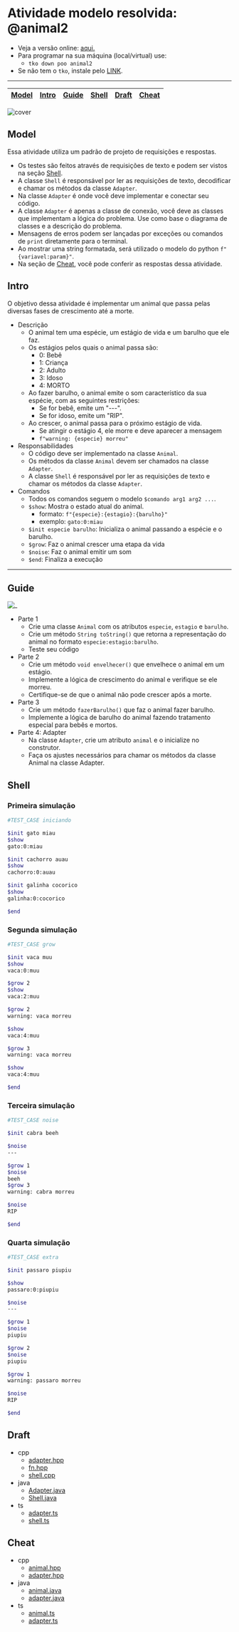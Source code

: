 # Atividade modelo resolvida: @animal2

- Veja a versão online: [aqui.](https://github.com/qxcodepoo/arcade/blob/master/base/animal2/Readme.md)
- Para programar na sua máquina (local/virtual) use:
  - `tko down poo animal2`
- Se não tem o `tko`, instale pelo [LINK](https://github.com/senapk/tko#tko).

---

<!-- toch -->
[Model](#model) | [Intro](#intro) | [Guide](#guide) | [Shell](#shell) | [Draft](#draft) | [Cheat](#cheat)
-- | -- | -- | -- | -- | --
<!-- toch -->

![cover](https://raw.githubusercontent.com/qxcodepoo/arcade/master/base/animal2/cover.jpg)

## Model

Essa atividade utiliza um padrão de projeto de requisições e respostas.

- Os testes são feitos através de requisições de texto e podem ser vistos na seção [Shell](#shell).
- A classe `Shell` é responsável por ler as requisições de texto, decodificar e chamar os métodos da classe `Adapter`.
- Na classe `Adapter` é onde você deve implementar e conectar seu código.
- A classe `Adapter` é apenas a classe de conexão, você deve as classes que implementam a lógica do problema. Use como base o diagrama de classes e a descrição do problema.
- Mensagens de erros podem ser lançadas por exceções ou comandos de `print` diretamente para o terminal.
- Ao mostrar uma string formatada, será utilizado o modelo do python `f"{variavel:param}"`.
- Na seção de [Cheat](#cheat), você pode conferir as respostas dessa atividade.

## Intro

O objetivo dessa atividade é implementar um animal que passa pelas diversas fases de crescimento até a morte.

- Descrição
  - O animal tem uma espécie, um estágio de vida e um barulho que ele faz.
  - Os estágios pelos quais o animal passa são:
    - 0: Bebê
    - 1: Criança
    - 2: Adulto
    - 3: Idoso
    - 4: MORTO
  - Ao fazer barulho, o animal emite o som característico da sua espécie, com as seguintes restrições:
    - Se for bebê, emite um "---".
    - Se for idoso, emite um "RIP".
  - Ao crescer, o animal passa para o próximo estágio de vida.
    - Se atingir o estágio 4, ele morre e deve aparecer a mensagem
    - `f"warning: {especie} morreu"`
- Responsabilidades
  - O código deve ser implementado na classe `Animal`.
  - Os métodos da classe `Animal` devem ser chamados na classe `Adapter`.
  - A classe `Shell` é responsável por ler as requisições de texto e chamar os métodos da classe `Adapter`.
- Comandos
  - Todos os comandos seguem o modelo `$comando arg1 arg2 ...`.
  - `$show`: Mostra o estado atual do animal.
    - formato: `f"{especie}:{estagio}:{barulho}"`
    - exemplo: `gato:0:miau`
  - `$init especie barulho`: Inicializa o animal passando a espécie e o barulho.
  - `$grow`: Faz o animal crescer uma etapa da vida
  - `$noise`: Faz o animal emitir um som
  - `$end`: Finaliza a execução

***

## Guide

![_](https://raw.githubusercontent.com/qxcodepoo/arcade/master/base/animal2/diagrama.png)

- Parte 1
  - Crie uma classe `Animal` com os atributos `especie`, `estagio` e `barulho`.
  - Crie um método `String toString()` que retorna a representação do animal no formato `especie:estagio:barulho`.
  - Teste seu código
- Parte 2
  - Crie um método `void envelhecer()` que envelhece o animal em um estágio.
  - Implemente a lógica de crescimento do animal e verifique se ele morreu.
  - Certifique-se de que o animal não pode crescer após a morte.
- Parte 3
  - Crie um método `fazerBarulho()` que faz o animal fazer barulho.
  - Implemente a lógica de barulho do animal fazendo tratamento especial para bebês e mortos.
- Parte 4: Adapter
  - Na classe `Adapter`, crie um atributo `animal` e o inicialize no construtor.
  - Faça os ajustes necessários para chamar os métodos da classe Animal na classe Adapter.

## Shell

### Primeira simulação

```bash
#TEST_CASE iniciando

$init gato miau
$show
gato:0:miau

$init cachorro auau
$show
cachorro:0:auau

$init galinha cocorico
$show
galinha:0:cocorico

$end
```

### Segunda simulação

```bash
#TEST_CASE grow

$init vaca muu
$show
vaca:0:muu

$grow 2
$show
vaca:2:muu

$grow 2
warning: vaca morreu

$show
vaca:4:muu

$grow 3
warning: vaca morreu

$show
vaca:4:muu

$end
```

### Terceira simulação

```bash
#TEST_CASE noise

$init cabra beeh

$noise
---

$grow 1
$noise
beeh
$grow 3
warning: cabra morreu

$noise
RIP

$end
```

### Quarta simulação

```bash
#TEST_CASE extra

$init passaro piupiu

$show
passaro:0:piupiu

$noise
---

$grow 1
$noise
piupiu

$grow 2
$noise
piupiu

$grow 1
warning: passaro morreu

$noise
RIP

$end
```

## Draft

<!-- draft -->
- cpp
  - [adapter.hpp](https://github.com/qxcodepoo/arcade/blob/master/base/animal2/.cache/lang/cpp/adapter.hpp)
  - [fn.hpp](https://github.com/qxcodepoo/arcade/blob/master/base/animal2/.cache/lang/cpp/fn.hpp)
  - [shell.cpp](https://github.com/qxcodepoo/arcade/blob/master/base/animal2/.cache/lang/cpp/shell.cpp)
- java
  - [Adapter.java](https://github.com/qxcodepoo/arcade/blob/master/base/animal2/.cache/lang/java/Adapter.java)
  - [Shell.java](https://github.com/qxcodepoo/arcade/blob/master/base/animal2/.cache/lang/java/Shell.java)
- ts
  - [adapter.ts](https://github.com/qxcodepoo/arcade/blob/master/base/animal2/.cache/lang/ts/adapter.ts)
  - [shell.ts](https://github.com/qxcodepoo/arcade/blob/master/base/animal2/.cache/lang/ts/shell.ts)

<!-- draft -->

## Cheat

- cpp
  - [animal.hpp](https://github.com/qxcodepoo/arcade/blob/master/base/animal2/.cache/animal.hpp)
  - [adapter.hpp](https://github.com/qxcodepoo/arcade/blob/master/base/animal2/.cache/adapter.hpp)
- java
  - [animal.java](https://github.com/qxcodepoo/arcade/blob/master/base/animal2/.cache/animal.java)
  - [adapter.java](https://github.com/qxcodepoo/arcade/blob/master/base/animal2/.cache/adapter.java)
- ts
  - [animal.ts](https://github.com/qxcodepoo/arcade/blob/master/base/animal2/.cache/animal.ts)
  - [adapter.ts](https://github.com/qxcodepoo/arcade/blob/master/base/animal2/.cache/adapter.ts)
